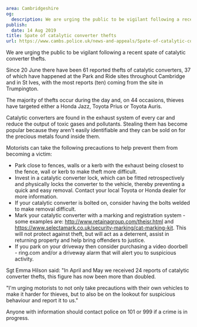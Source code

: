 ```yaml
area: Cambridgeshire
og:
  description: We are urging the public to be vigilant following a recent spate of catalytic converter thefts.
publish:
  date: 14 Aug 2019
title: Spate of catalytic converter thefts
url: https://www.cambs.police.uk/news-and-appeals/Spate-of-catalytic-converter-thefts
```

We are urging the public to be vigilant following a recent spate of catalytic converter thefts.

Since 20 June there have been 61 reported thefts of catalytic converters, 37 of which have happened at the Park and Ride sites throughout Cambridge and in St Ives, with the most reports (ten) coming from the site in Trumpington.

The majority of thefts occur during the day and, on 44 occasions, thieves have targeted either a Honda Jazz, Toyota Prius or Toyota Auris.

Catalytic converters are found in the exhaust system of every car and reduce the output of toxic gases and pollutants. Stealing them has become popular because they aren't easily identifiable and they can be sold on for the precious metals found inside them.

Motorists can take the following precautions to help prevent them from becoming a victim:

 * Park close to fences, walls or a kerb with the exhaust being closest to the fence, wall or kerb to make theft more difficult.
 * Invest in a catalytic converter lock, which can be fitted retrospectively and physically locks the converter to the vehicle, thereby preventing a quick and easy removal. Contact your local Toyota or Honda dealer for more information.
 * If your catalytic converter is bolted on, consider having the bolts welded to make removal difficult.
 * Mark your catalytic converter with a marking and registration system - some examples are: http://www.retainagroup.com/theisr.html and https://www.selectamark.co.uk/security-marking/cat-marking-kit. This will not protect against theft, but will act as a deterrent, assist in returning property and help bring offenders to justice.
 * If you park on your driveway then consider purchasing a video doorbell - ring.com and/or a driveway alarm that will alert you to suspicious activity.

Sgt Emma Hilson said: "In April and May we received 24 reports of catalytic converter thefts, this figure has now been more than doubled.

"I'm urging motorists to not only take precautions with their own vehicles to make it harder for thieves, but to also be on the lookout for suspicious behaviour and report it to us."

Anyone with information should contact police on 101 or 999 if a crime is in progress.
